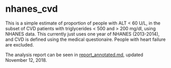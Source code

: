 # nhanes_cvd

This is a simple estimate of proportion of people with ALT < 60 U/L, in the subset of CVD patients with triglycerides < 500 and > 200 mg/dl, using NHANES data. This currently just uses one year of NHANES (2013-2014), and CVD is defined using the medical questionaire. People with heart failure are excluded.

The analysis report can be seen in [report_annotated.md](report_annotated.md), updated November 12, 2018.